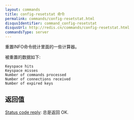 ```yaml
---
layout: commands
title: config-resetstat 命令
permalink: commands/config-resetstat.html
disqusIdentifier: command_config-resetstat
disqusUrl: http://redis.cn/commands/config-resetstat.html
commandsType: server
---
```


重置INFO命令统计里面的一些计算器。

被重置的数据如下:

	Keyspace hits
	Keyspace misses
	Number of commands processed
	Number of connections received
	Number of expired keys

## 返回值

[Status code reply](/topics/protocol.html#status-reply): 总是返回 OK.
